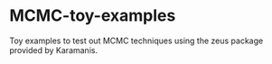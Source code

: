 # MCMC-toy-examples

Toy examples to test out MCMC techniques using the zeus package provided by Karamanis.
